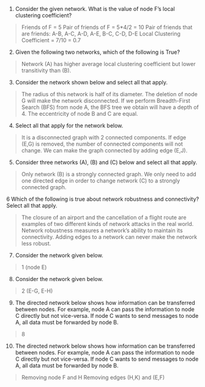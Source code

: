 1. Consider the given network. What is the value of node F’s local clustering coefficient?
> Friends of F = 5
> Pair of friends of F = 5*4/2 = 10
> Pair of friends that are friends: A-B, A-C, A-D, A-E, B-C, C-D, D-E
> Local Clustering Coefficient = 7/10 = 0.7

2. Given the following two networks, which of the following is True?
> Network (A) has higher average local clustering coefficient but lower transitivity than (B).  

3. Consider the network shown below and select all that apply.
> The radius of this network is half of its diameter.
> The deletion of node G will make the network disconnected.
> If we perform Breadth-First Search (BFS) from node A, the BFS tree we obtain will have a depth of 4.
> The eccentricity of node B and C are equal.

4. Select all that apply for the network below.
> It is a disconnected graph with 2 connected components.
> If edge (E,G) is removed, the number of connected components will not change.
> We can make the graph connected by adding edge (E,J).

5. Consider three networks (A), (B) and (C) below and select all that apply.
> Only network (B) is a strongly connected graph.
> We only need to add one directed edge in order to change network (C) to a strongly connected graph.

6 Which of the following is true about network robustness and connectivity? Select all that apply.
> The closure of an airport and the cancellation of a flight route are examples of two different kinds of network attacks in the real world.
> Network robustness measures a network’s ability to maintain its connectivity.
> Adding edges to a network can never make the network less robust.

7. Consider the network given below.
> 1 (node E)

8. Consider the network given below.
> 2 (E-G, E-H)

9. The directed network below shows how information can be transferred between nodes. For example, node A can pass the information to node C directly but not vice-versa. If node C wants to send messages to node A, all data must be forwarded by node B.
> 8

10. The directed network below shows how information can be transferred between nodes. For example, node A can pass the information to node C directly but not vice-versa. If node C wants to send messages to node A, all data must be forwarded by node B.
> Removing node F and H
> Removing edges (H,K) and (E,F)

